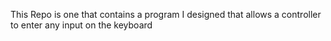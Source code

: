 This Repo is one that contains a program I designed that allows a controller to enter any input on the keyboard
